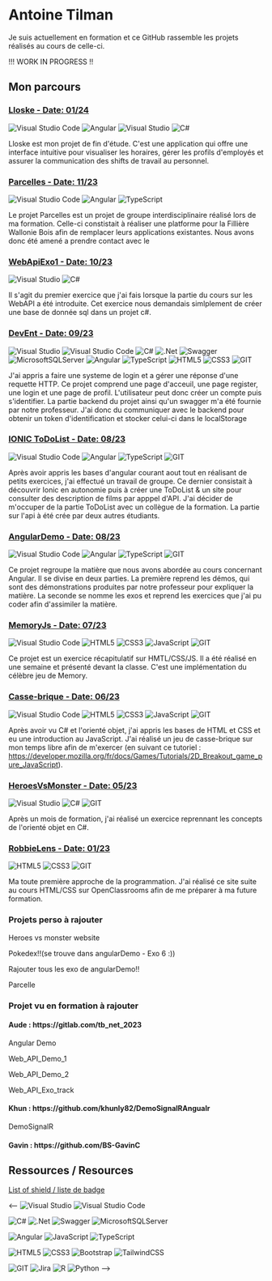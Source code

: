 # Antoine Tilman

Je suis actuellement en formation et ce GitHub rassemble les projets réalisés au cours de celle-ci.

!!! WORK IN PROGRESS !!

## Mon parcours

<h3><a href="https://github.com/Lloske">Lloske - Date: 01/24</a></h3> 

![Visual Studio Code](https://img.shields.io/badge/Visual%20Studio%20Code-0078d7.svg?style=for-the-badge&logo=visual-studio-code&logoColor=white) ![Angular](https://img.shields.io/badge/angular-%23DD0031.svg?style=for-the-badge&logo=angular&logoColor=white) ![Visual Studio](https://img.shields.io/badge/Visual%20Studio-5C2D91.svg?style=for-the-badge&logo=visual-studio&logoColor=white) ![C#](https://img.shields.io/badge/c%23-%23239120.svg?style=for-the-badge&logo=c-sharp&logoColor=white)

<p>Lloske est mon projet de fin d'étude. C'est une application qui offre une interface intuitive pour visualiser les horaires, gérer les profils d'employés et assurer la communication des shifts de travail au personnel. </p>

<h3><a href="https://github.com/AntoTilm/Parcelles-frontend">Parcelles - Date: 11/23</a></h3> 

![Visual Studio Code](https://img.shields.io/badge/Visual%20Studio%20Code-0078d7.svg?style=for-the-badge&logo=visual-studio-code&logoColor=white) ![Angular](https://img.shields.io/badge/angular-%23DD0031.svg?style=for-the-badge&logo=angular&logoColor=white) ![TypeScript](https://img.shields.io/badge/typescript-%23007ACC.svg?style=for-the-badge&logo=typescript&logoColor=white)

<p>Le projet Parcelles est un projet de groupe interdisciplinaire réalisé lors de ma formation. Celle-ci constistait à réaliser une platforme pour la Fillière Wallonie Bois afin de remplacer leurs applications existantes. Nous avons donc été amené a prendre contact avec le  </p>

<h3><a href="https://github.com/AntoTilm/WebAPI_Exo_01">WebApiExo1 - Date: 10/23</a></h3> 

![Visual Studio](https://img.shields.io/badge/Visual%20Studio-5C2D91.svg?style=for-the-badge&logo=visual-studio&logoColor=white) ![C#](https://img.shields.io/badge/c%23-%23239120.svg?style=for-the-badge&logo=c-sharp&logoColor=white)

<p>Il s'agit du premier exercice que j'ai fais lorsque la partie du cours sur les WebAPI a été introduite. Cet exercice nous demandais simlplement de créer une base de donnée sql dans un projet c#.</p>

<h3><a href="https://github.com/DEvEntAuth">DevEnt - Date: 09/23</a></h3> 
   
![Visual Studio](https://img.shields.io/badge/Visual%20Studio-5C2D91.svg?style=for-the-badge&logo=visual-studio&logoColor=white) ![Visual Studio Code](https://img.shields.io/badge/Visual%20Studio%20Code-0078d7.svg?style=for-the-badge&logo=visual-studio-code&logoColor=white) ![C#](https://img.shields.io/badge/c%23-%23239120.svg?style=for-the-badge&logo=c-sharp&logoColor=white) ![.Net](https://img.shields.io/badge/.NET-5C2D91?style=for-the-badge&logo=.net&logoColor=white) ![Swagger](https://img.shields.io/badge/-Swagger-%23Clojure?style=for-the-badge&logo=swagger&logoColor=white) ![MicrosoftSQLServer](https://img.shields.io/badge/Microsoft%20SQL%20Server-CC2927?style=for-the-badge&logo=microsoft%20sql%20server&logoColor=white) ![Angular](https://img.shields.io/badge/angular-%23DD0031.svg?style=for-the-badge&logo=angular&logoColor=white) ![TypeScript](https://img.shields.io/badge/typescript-%23007ACC.svg?style=for-the-badge&logo=typescript&logoColor=white) ![HTML5](https://img.shields.io/badge/html5-%23E34F26.svg?style=for-the-badge&logo=html5&logoColor=white) ![CSS3](https://img.shields.io/badge/css3-%231572B6.svg?style=for-the-badge&logo=css3&logoColor=white) ![GIT](https://img.shields.io/badge/Git-fc6d26?style=for-the-badge&logo=git&logoColor=white)

  J'ai appris a faire une systeme de login et a gérer une réponse d'une requette HTTP. Ce projet comprend une page d'acceuil, une page register, une login et une page de profil. L'utilisateur peut donc créer un compte puis s'identifier. La partie backend du projet ainsi qu'un swagger m'a été fournie par notre professeur. J'ai donc du communiquer avec le backend pour obtenir un token d'identification et stocker celui-ci dans le localStorage

<h3><a href="https://github.com/AntoTilm/IONICdemo">IONIC ToDoList - Date: 08/23</a></h3> 
   
![Visual Studio Code](https://img.shields.io/badge/Visual%20Studio%20Code-0078d7.svg?style=for-the-badge&logo=visual-studio-code&logoColor=white) ![Angular](https://img.shields.io/badge/angular-%23DD0031.svg?style=for-the-badge&logo=angular&logoColor=white) ![TypeScript](https://img.shields.io/badge/typescript-%23007ACC.svg?style=for-the-badge&logo=typescript&logoColor=white) ![GIT](https://img.shields.io/badge/Git-fc6d26?style=for-the-badge&logo=git&logoColor=white)

  Après avoir appris les bases d'angular courant aout tout en réalisant de petits exercices, j'ai effectué un travail de groupe. Ce dernier consistait à découvrir Ionic en autonomie puis à créer une ToDoList & un site pour consulter des description de films par apppel d'API. J'ai décider de m'occuper de la partie ToDoList avec un collègue de la formation. La       partie sur l'api à été crée par deux autres étudiants. 

<h3><a href="https://github.com/AntoTilm/AngularDemo">AngularDemo - Date: 08/23</a></h3> 

![Visual Studio Code](https://img.shields.io/badge/Visual%20Studio%20Code-0078d7.svg?style=for-the-badge&logo=visual-studio-code&logoColor=white) ![Angular](https://img.shields.io/badge/angular-%23DD0031.svg?style=for-the-badge&logo=angular&logoColor=white) ![TypeScript](https://img.shields.io/badge/typescript-%23007ACC.svg?style=for-the-badge&logo=typescript&logoColor=white) ![GIT](https://img.shields.io/badge/Git-fc6d26?style=for-the-badge&logo=git&logoColor=white)

  Ce projet regroupe la matière que nous avons abordée au cours concernant Angular. Il se divise en deux parties. La première reprend les démos, qui sont des démonstrations produites par notre professeur pour expliquer la matière. La seconde se nomme les exos et reprend les exercices que j'ai pu coder afin d'assimiler la matière.

<h3><a href="https://github.com/AntoTilm/Memory">MemoryJs - Date: 07/23</a></h3> 
   
![Visual Studio Code](https://img.shields.io/badge/Visual%20Studio%20Code-0078d7.svg?style=for-the-badge&logo=visual-studio-code&logoColor=white) ![HTML5](https://img.shields.io/badge/html5-%23E34F26.svg?style=for-the-badge&logo=html5&logoColor=white) ![CSS3](https://img.shields.io/badge/css3-%231572B6.svg?style=for-the-badge&logo=css3&logoColor=white) ![JavaScript](https://img.shields.io/badge/javascript-%23323330.svg?style=for-the-badge&logo=javascript&logoColor=%23F7DF1E) ![GIT](https://img.shields.io/badge/Git-fc6d26?style=for-the-badge&logo=git&logoColor=white)
    
  Ce projet est un exercice récapitulatif sur HMTL/CSS/JS. Il a été réalisé en une semaine et présenté devant la classe. C'est une implémentation du célèbre jeu de Memory.  

<h3><a href="https://github.com/AntoTilm/breakout-game">Casse-brique - Date: 06/23</a></h3>

![Visual Studio Code](https://img.shields.io/badge/Visual%20Studio%20Code-0078d7.svg?style=for-the-badge&logo=visual-studio-code&logoColor=white) ![HTML5](https://img.shields.io/badge/html5-%23E34F26.svg?style=for-the-badge&logo=html5&logoColor=white) ![CSS3](https://img.shields.io/badge/css3-%231572B6.svg?style=for-the-badge&logo=css3&logoColor=white) ![JavaScript](https://img.shields.io/badge/javascript-%23323330.svg?style=for-the-badge&logo=javascript&logoColor=%23F7DF1E) ![GIT](https://img.shields.io/badge/Git-fc6d26?style=for-the-badge&logo=git&logoColor=white)

   Après avoir vu C# et l'orienté objet, j'ai appris les bases de HTML et CSS et eu une introduction au JavaScript. J'ai réalisé un jeu de casse-brique sur mon temps libre afin de m'exercer (en suivant ce tutoriel : https://developer.mozilla.org/fr/docs/Games/Tutorials/2D_Breakout_game_pure_JavaScript).

<h3><a href="https://github.com/AntoTilm/HeroesVsMonsters">HeroesVsMonster - Date: 05/23</a></h3>

![Visual Studio](https://img.shields.io/badge/Visual%20Studio-5C2D91.svg?style=for-the-badge&logo=visual-studio&logoColor=white) ![C#](https://img.shields.io/badge/c%23-%23239120.svg?style=for-the-badge&logo=c-sharp&logoColor=white) ![GIT](https://img.shields.io/badge/Git-fc6d26?style=for-the-badge&logo=git&logoColor=white)

  Après un mois de formation, j'ai réalisé un exercice reprennant les concepts de l'orienté objet en C#.

<h3><a href="https://github.com/AntoTilm/RobbieLens">RobbieLens - Date: 01/23</a></h3>

![HTML5](https://img.shields.io/badge/html5-%23E34F26.svg?style=for-the-badge&logo=html5&logoColor=white) ![CSS3](https://img.shields.io/badge/css3-%231572B6.svg?style=for-the-badge&logo=css3&logoColor=white) ![GIT](https://img.shields.io/badge/Git-fc6d26?style=for-the-badge&logo=git&logoColor=white)

  Ma toute première approche de la programmation. J'ai réalisé ce site suite au cours HTML/CSS sur OpenClassrooms afin de me préparer à ma future formation.


<h3>Projets perso à rajouter</h3>
<p>Heroes vs monster website</p>
<p>Pokedex!!(se trouve dans angularDemo - Exo 6 :))</p> 
<p>Rajouter tous les exo de angularDemo!!</p>
<p>Parcelle</p>


<h3>Projet vu en formation à rajouter</h3>
   <h4>Aude : https://gitlab.com/tb_net_2023</h4>
      <p>Angular Demo</p>
      <p>Web_API_Demo_1</p>
      <p>Web_API_Demo_2</p>
      <p>Web_API_Exo_track</p>
   <h4>Khun : https://github.com/khunly82/DemoSignalRAngualr</h4>
      <p>DemoSignalR</p>
   <h4>Gavin : https://github.com/BS-GavinC</h4>
      


## Ressources / Resources
[List of shield / liste de badge](https://github.com/Ileriayo/markdown-badges)




<--
![Visual Studio](https://img.shields.io/badge/Visual%20Studio-5C2D91.svg?style=for-the-badge&logo=visual-studio&logoColor=white)
![Visual Studio Code](https://img.shields.io/badge/Visual%20Studio%20Code-0078d7.svg?style=for-the-badge&logo=visual-studio-code&logoColor=white)

![C#](https://img.shields.io/badge/c%23-%23239120.svg?style=for-the-badge&logo=c-sharp&logoColor=white)
![.Net](https://img.shields.io/badge/.NET-5C2D91?style=for-the-badge&logo=.net&logoColor=white)
![Swagger](https://img.shields.io/badge/-Swagger-%23Clojure?style=for-the-badge&logo=swagger&logoColor=white)
![MicrosoftSQLServer](https://img.shields.io/badge/Microsoft%20SQL%20Server-CC2927?style=for-the-badge&logo=microsoft%20sql%20server&logoColor=white)

![Angular](https://img.shields.io/badge/angular-%23DD0031.svg?style=for-the-badge&logo=angular&logoColor=white)
![JavaScript](https://img.shields.io/badge/javascript-%23323330.svg?style=for-the-badge&logo=javascript&logoColor=%23F7DF1E)
![TypeScript](https://img.shields.io/badge/typescript-%23007ACC.svg?style=for-the-badge&logo=typescript&logoColor=white)

![HTML5](https://img.shields.io/badge/html5-%23E34F26.svg?style=for-the-badge&logo=html5&logoColor=white)
![CSS3](https://img.shields.io/badge/css3-%231572B6.svg?style=for-the-badge&logo=css3&logoColor=white)
![Bootstrap](https://img.shields.io/badge/bootstrap-%238511FA.svg?style=for-the-badge&logo=bootstrap&logoColor=white)
![TailwindCSS](https://img.shields.io/badge/tailwindcss-%2338B2AC.svg?style=for-the-badge&logo=tailwind-css&logoColor=white)

![GIT](https://img.shields.io/badge/Git-fc6d26?style=for-the-badge&logo=git&logoColor=white)
![Jira](https://img.shields.io/badge/jira-%230A0FFF.svg?style=for-the-badge&logo=jira&logoColor=white) 
![R](https://img.shields.io/badge/r-%23276DC3.svg?style=for-the-badge&logo=r&logoColor=white) 
![Python](https://img.shields.io/badge/python-3670A0?style=for-the-badge&logo=python&logoColor=ffdd54) 
-->
